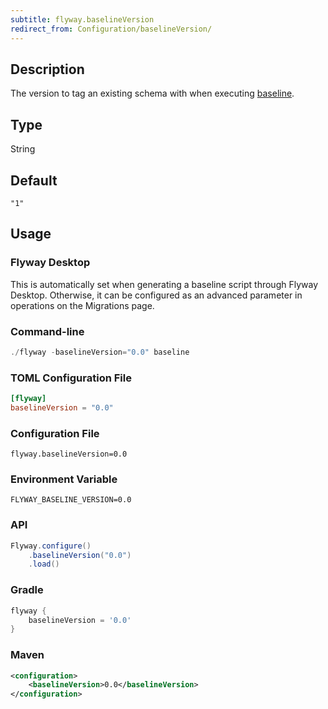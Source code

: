 ```yaml
---
subtitle: flyway.baselineVersion
redirect_from: Configuration/baselineVersion/
---
```


## Description

The version to tag an existing schema with when executing [baseline](Commands/baseline).

## Type

String

## Default

`"1"`

## Usage

### Flyway Desktop

This is automatically set when generating a baseline script through Flyway Desktop.
Otherwise, it can be configured as an advanced parameter in operations on the Migrations page.

### Command-line

```powershell
./flyway -baselineVersion="0.0" baseline
```

### TOML Configuration File

```toml
[flyway]
baselineVersion = "0.0"
```

### Configuration File

```properties
flyway.baselineVersion=0.0
```

### Environment Variable

```properties
FLYWAY_BASELINE_VERSION=0.0
```

### API

```java
Flyway.configure()
    .baselineVersion("0.0")
    .load()
```

### Gradle

```groovy
flyway {
    baselineVersion = '0.0'
}
```

### Maven

```xml
<configuration>
    <baselineVersion>0.0</baselineVersion>
</configuration>
```
